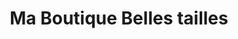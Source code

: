 ---
title: "Ma Boutique Belles tailles"
url: /pontarlier/ma-boutique-belles-tailles/
shop: vêtements
---